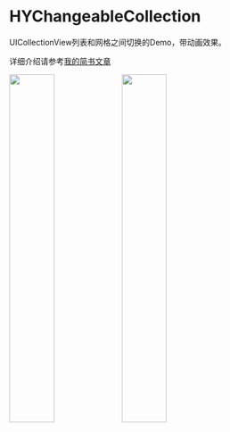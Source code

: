 # HYChangeableCollection
UICollectionView列表和网格之间切换的Demo，带动画效果。

详细介绍请参考[我的简书文章](https://www.hlzhy.com/?p=57)

<img src="https://github.com/Hank-Zhong/HYChangeableCollection/blob/master/切换动画.gif" width="40%" height="40%"><img src="https://github.com/Hank-Zhong/HYChangeableCollection/blob/master/动画慢放.gif" width="40%" height="40%">
